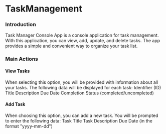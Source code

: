 # TaskManagement

### Introduction
Task Manager Console App is a console application for task management. With this application, you can view, add, update, and delete tasks. The app provides a simple and convenient way to organize your task list.

### Main Actions

#### View Tasks
When selecting this option, you will be provided with information about all your tasks. The following data will be displayed for each task:
Identifier (ID)
Title
Description
Due Date
Completion Status (completed/uncompleted)

#### Add Task
When choosing this option, you can add a new task. You will be prompted to enter the following data:
Task Title
Task Description
Due Date (in the format "yyyy-mm-dd")

